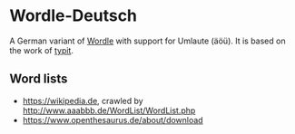# Wordle-Deutsch

A German variant of [Wordle](https://www.powerlanguage.co.uk/wordle) with support for Umlaute (äöü).
It is based on the work of [typit](https://github.com/soxfox42/typit).

## Word lists
 - https://wikipedia.de, crawled by http://www.aaabbb.de/WordList/WordList.php
 - https://www.openthesaurus.de/about/download
